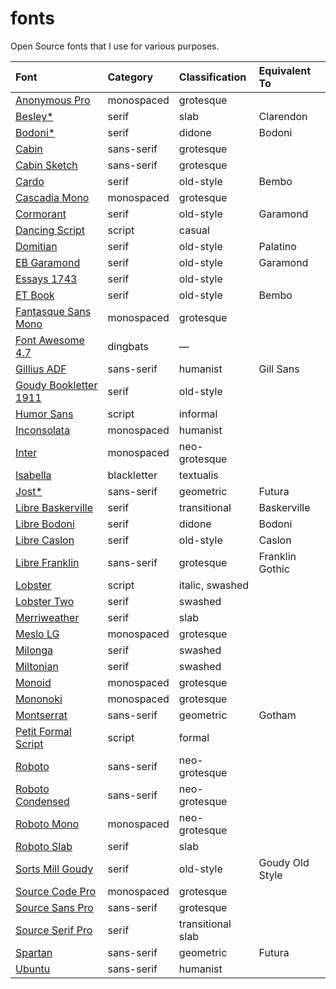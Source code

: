 # fonts

Open Source fonts that I use for various purposes.

| Font                              | Category    | Classification    | Equivalent To   |
|:----------------------------------|:------------|:------------------|:----------------|
| [Anonymous Pro][anonymous]        | monospaced  | grotesque         |                 |
| [Besley*][besley]                 | serif       | slab              | Clarendon       |
| [Bodoni*][bodoni]                 | serif       | didone            | Bodoni          |
| [Cabin][cabin]                    | sans-serif  | grotesque         |                 |
| [Cabin Sketch][cabinsketch]       | sans-serif  | grotesque         |                 |
| [Cardo][cardo]                    | serif       | old-style         | Bembo           |
| [Cascadia Mono][cascadia]         | monospaced  | grotesque         |                 |
| [Cormorant][cormorant]            | serif       | old-style         | Garamond        |
| [Dancing Script][dancing]         | script      | casual            |                 |
| [Domitian][domitian]              | serif       | old-style         | Palatino        |
| [EB Garamond][eb]                 | serif       | old-style         | Garamond        |
| [Essays 1743][essays]             | serif       | old-style         |                 |
| [ET Book][etbook]                 | serif       | old-style         | Bembo           |
| [Fantasque Sans Mono][fantasque]  | monospaced  | grotesque         |                 |
| [Font Awesome 4.7][awesome]       | dingbats    | —                 |                 |
| [Gillius ADF][gillius]            | sans-serif  | humanist          | Gill Sans       |
| [Goudy Bookletter 1911][goudy]    | serif       | old-style         |                 |
| [Humor Sans][xkcd]                | script      | informal          |                 |
| [Inconsolata][inconsolata]        | monospaced  | humanist          |                 |
| [Inter][inter]                    | monospaced  | neo-grotesque     |                 |
| [Isabella][isabella]              | blackletter | textualis         |                 |
| [Jost*][jost]                     | sans-serif  | geometric         | Futura          |
| [Libre Baskerville][lbaskerville] | serif       | transitional      | Baskerville     |
| [Libre Bodoni][lbodoni]           | serif       | didone            | Bodoni          |
| [Libre Caslon][lcaslon]           | serif       | old-style         | Caslon          |
| [Libre Franklin][lfranklin]       | sans-serif  | grotesque         | Franklin Gothic |
| [Lobster][lobster]                | script      | italic, swashed   |                 |
| [Lobster Two][lobster]            | serif       | swashed           |                 |
| [Merriweather][merriweather]      | serif       | slab              |                 |
| [Meslo LG][meslo]                 | monospaced  | grotesque         |                 |
| [Milonga][milonga]                | serif       | swashed           |                 |
| [Miltonian][miltonian]            | serif       | swashed           |                 |
| [Monoid][monoid]                  | monospaced  | grotesque         |                 |
| [Mononoki][mononoki]              | monospaced  | grotesque         |                 |
| [Montserrat][montserrat]          | sans-serif  | geometric         | Gotham          |
| [Petit Formal Script][petit]      | script      | formal            |                 |
| [Roboto][roboto]                  | sans-serif  | neo-grotesque     |                 |
| [Roboto Condensed][roboto]        | sans-serif  | neo-grotesque     |                 |
| [Roboto Mono][robotomono]         | monospaced  | neo-grotesque     |                 |
| [Roboto Slab][robotoslab]         | serif       | slab              |                 |
| [Sorts Mill Goudy][sortsgoudy]    | serif       | old-style         | Goudy Old Style |
| [Source Code Pro][sourcecode]     | monospaced  | grotesque         |                 |
| [Source Sans Pro][sourcesans]     | sans-serif  | grotesque         |                 |
| [Source Serif Pro][sourceserif]   | serif       | transitional slab |                 |
| [Spartan][spartan]                | sans-serif  | geometric         | Futura          |
| [Ubuntu][ubuntu]                  | sans-serif  | humanist          |                 |

[anonymous]: https://www.marksimonson.com/fonts/view/anonymous-pro
[awesome]: https://fontawesome.com/v4.7/
[besley]: https://github.com/indestructible-type/Besley
[bodoni]: https://github.com/indestructible-type/Bodoni
[cabin]: https://github.com/impallari/Cabin
[cabinsketch]: https://github.com/impallari/CabinSketch
[cardo]: https://fonts.google.com/specimen/Cardo
[cascadia]: https://github.com/microsoft/cascadia-code
[cormorant]: https://github.com/CatharsisFonts/Cormorant
[dancing]: https://github.com/impallari/DancingScript
[domitian]: https://github.com/dbenjaminmiller/domitian
[eb]: https://github.com/octaviopardo/EBGaramond12
[essays]: https://www.thibault.org/fonts/essays/
[etbook]: https://github.com/edwardtufte/et-book
[fantasque]: https://github.com/belluzj/fantasque-sans
[gillius]: https://arkandis.tuxfamily.org/adffonts.html
[goudy]: https://github.com/theleagueof/goudy-bookletter-1911
[inconsolata]: https://github.com/googlefonts/inconsolata
[inter]: https://github.com/rsms/inter/
[isabella]: https://www.thibault.org/fonts/isabella/
[jost]: https://github.com/indestructible-type/Jost
[lbaskerville]: https://github.com/impallari/Libre-Baskerville
[lbodoni]: https://github.com/impallari/Libre-Bodoni
[lcaslon]: https://github.com/impallari/Libre-Caslon-Text
[lfranklin]: https://github.com/impallari/Libre-Franklin
[lobster]: https://github.com/impallari/The-Lobster-Font
[merriweather]: https://github.com/SorkinType/Merriweather
[meslo]: https://github.com/andreberg/Meslo-Font
[milonga]: https://fonts.google.com/specimen/Milonga
[miltonian]: https://github.com/impallari/Miltonian
[monoid]: https://github.com/larsenwork/monoid
[mononoki]: https://github.com/madmalik/mononoki
[montserrat]: https://github.com/JulietaUla/Montserrat
[petit]: https://fonts.google.com/specimen/Petit+Formal+Script
[roboto]: https://github.com/googlefonts/roboto
[robotomono]: https://github.com/googlefonts/RobotoMono
[robotoslab]: https://github.com/googlefonts/robotoslab
[sortsgoudy]: https://github.com/theleagueof/sorts-mill-goudy
[sourcecode]: https://github.com/adobe-fonts/source-code-pro
[sourcesans]: https://github.com/adobe-fonts/source-sans
[sourceserif]: https://github.com/adobe-fonts/source-serif
[spartan]: https://github.com/bghryct/Spartan-MB
[ubuntu]: https://design.ubuntu.com/font/
[xkcd]: http://xkcdsucks.blogspot.com/2009/03/xkcdsucks-is-proud-to-present-humor.html
